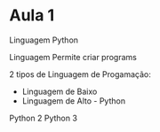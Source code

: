 # Aula 1

Linguagem Python

Linguagem Permite criar programs

2 tipos de Linguagem de Progamação:

- Linguagem de Baixo
- Linguagem de Alto - Python

Python 2
Python 3
